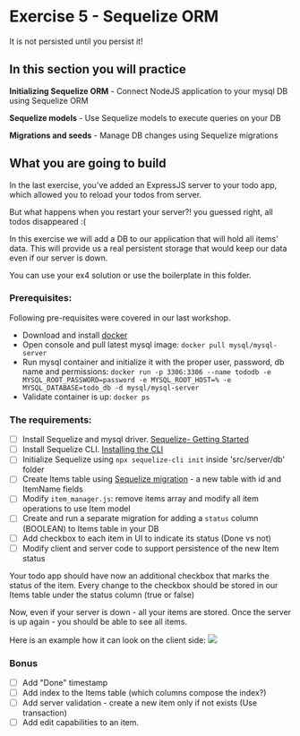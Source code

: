 # Exercise 5 - Sequelize ORM

It is not persisted until you persist it!

## In this section you will practice

**Initializing Sequelize ORM** - Connect NodeJS application to your mysql DB using Sequelize ORM

**Sequelize models** - Use Sequelize models to execute queries on your DB

**Migrations and seeds** - Manage DB changes using Sequelize migrations

## What you are going to build

In the last exercise, you've added an ExpressJS server to your todo app, which allowed you to reload your todos from server.

But what happens when you restart your server?! you guessed right, all todos disappeared :(

In this exercise we will add a DB to our application that will hold all items' data. This will provide us a real persistent storage that would keep our data even if our server is down.

You can use your ex4 solution or use the boilerplate in this folder.

### Prerequisites:

Following pre-requisites were covered in our last workshop.

- Download and install [docker](https://docs.docker.com/get-docker/)
- Open console and pull latest mysql image: `docker pull mysql/mysql-server `
- Run mysql container and initialize it with the proper user, password, db name and permissions: `docker run -p 3306:3306 --name tododb -e MYSQL_ROOT_PASSWORD=password -e MYSQL_ROOT_HOST=% -e MYSQL_DATABASE=todo_db -d mysql/mysql-server`
- Validate container is up: `docker ps`

### The requirements:

- [ ] Install Sequelize and mysql driver. [Sequelize- Getting Started](https://sequelize.org/docs/v6/getting-started/)
- [ ] Install Sequelize CLI. [Installing the CLI](https://sequelize.org/docs/v6/other-topics/migrations/)
- [ ] Initialize Sequelize using `npx sequelize-cli init` inside 'src/server/db' folder
- [ ] Create Items table using [Sequelize migration](https://sequelize.org/docs/v6/other-topics/migrations/#creating-the-first-model-and-migration) - a new table with id and ItemName fields
- [ ] Modify `item_manager.js`: remove items array and modify all item operations to use Item model
- [ ] Create and run a separate migration for adding a `status` column (BOOLEAN) to Items table in your DB
- [ ] Add checkbox to each item in UI to indicate its status (Done vs not)
- [ ] Modify client and server code to support persistence of the new Item status

Your todo app should have now an additional checkbox that marks the status of the item. Every change to the checkbox should be stored in our Items table under the status column (true or false)

Now, even if your server is down - all your items are stored. Once the server is up again - you should be able to see all items.

Here is an example how it can look on the client side:
![](../assets/hw-5.gif)

### Bonus

- [ ] Add "Done" timestamp
- [ ] Add index to the Items table (which columns compose the index?)
- [ ] Add server validation - create a new item only if not exists (Use transaction)
- [ ] Add edit capabilities to an item.
